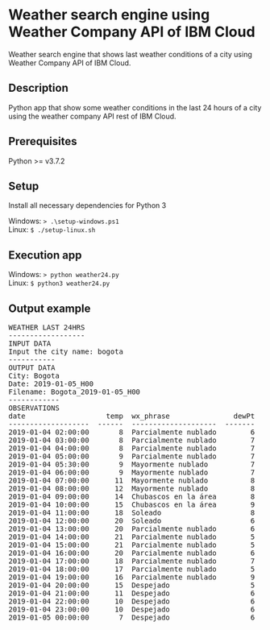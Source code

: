 # Weather search engine using Weather Company API of IBM Cloud
Weather search engine that shows last weather conditions of a city using Weather Company API of IBM Cloud.

## Description
Python app that show some weather conditions in the last 24 hours of a city using the weather company API rest of IBM Cloud.

## Prerequisites
Python >= v3.7.2

## Setup
Install all necessary dependencies for Python 3

Windows: `> .\setup-windows.ps1` <br>
Linux: `$ ./setup-linux.sh` <br>

## Execution app
Windows: `> python weather24.py` <br>
Linux: `$ python3 weather24.py` <br>

## Output example
<pre>
WEATHER LAST 24HRS
------------------
INPUT DATA
Input the city name: bogota
-----------
OUTPUT DATA
City: Bogota
Date: 2019-01-05_H00
Filename: Bogota_2019-01-05_H00
------------
OBSERVATIONS
date                   temp  wx_phrase               dewPt    rh    pressure    uv_index
-------------------  ------  --------------------  -------  ----  ----------  ----------
2019-01-04 02:00:00       8  Parcialmente nublado        6    87      752.53           0
2019-01-04 03:00:00       8  Parcialmente nublado        7    93      752.28           0
2019-01-04 04:00:00       8  Parcialmente nublado        7    93      752.28           0
2019-01-04 05:00:00       9  Parcialmente nublado        7    87      752.53           0
2019-01-04 05:30:00       9  Mayormente nublado          7    87      752.78           0
2019-01-04 06:00:00       9  Mayormente nublado          7    87      753.02           0
2019-01-04 07:00:00      11  Mayormente nublado          8    82      753.52           0
2019-01-04 08:00:00      12  Mayormente nublado          8    77      754.51           1
2019-01-04 09:00:00      14  Chubascos en la área        8    67      754.51           3
2019-01-04 10:00:00      15  Chubascos en la área        9    67      754.76           6
2019-01-04 11:00:00      18  Soleado                     8    52      754.02          12
2019-01-04 12:00:00      20  Soleado                     6    40      753.27          13
2019-01-04 13:00:00      20  Parcialmente nublado        6    40      752.53          10
2019-01-04 14:00:00      21  Parcialmente nublado        5    35      751.78           7
2019-01-04 15:00:00      21  Parcialmente nublado        5    35      751.53           4
2019-01-04 16:00:00      20  Parcialmente nublado        6    40      751.53           2
2019-01-04 17:00:00      18  Parcialmente nublado        7    49      751.78           0
2019-01-04 18:00:00      17  Parcialmente nublado        5    45      752.28           0
2019-01-04 19:00:00      16  Parcialmente nublado        9    63      752.53           0
2019-01-04 20:00:00      15  Despejado                   5    51      753.27           0
2019-01-04 21:00:00      11  Despejado                   6    71      753.77           0
2019-01-04 22:00:00      10  Despejado                   6    76      754.02           0
2019-01-04 23:00:00      10  Despejado                   6    76      754.02           0
2019-01-05 00:00:00       7  Despejado                   6    93      753.77           0
</pre>
